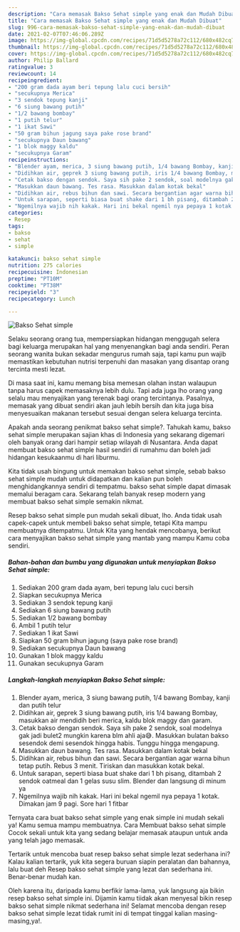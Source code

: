 ```yaml
---
description: "Cara memasak Bakso Sehat simple yang enak dan Mudah Dibuat"
title: "Cara memasak Bakso Sehat simple yang enak dan Mudah Dibuat"
slug: 996-cara-memasak-bakso-sehat-simple-yang-enak-dan-mudah-dibuat
date: 2021-02-07T07:46:06.289Z
image: https://img-global.cpcdn.com/recipes/71d5d5278a72c112/680x482cq70/bakso-sehat-simple-foto-resep-utama.jpg
thumbnail: https://img-global.cpcdn.com/recipes/71d5d5278a72c112/680x482cq70/bakso-sehat-simple-foto-resep-utama.jpg
cover: https://img-global.cpcdn.com/recipes/71d5d5278a72c112/680x482cq70/bakso-sehat-simple-foto-resep-utama.jpg
author: Philip Ballard
ratingvalue: 3
reviewcount: 14
recipeingredient:
- "200 gram dada ayam beri tepung lalu cuci bersih"
- "secukupnya Merica"
- "3 sendok tepung kanji"
- "6 siung bawang putih"
- "1/2 bawang bombay"
- "1 putih telur"
- "1 ikat Sawi"
- "50 gram bihun jagung saya pake rose brand"
- "secukupnya Daun bawang"
- "1 blok maggy kaldu"
- "secukupnya Garam"
recipeinstructions:
- "Blender ayam, merica, 3 siung bawang putih, 1/4 bawang Bombay, kanji dan putih telur"
- "Didihkan air, geprek 3 siung bawang putih, iris 1/4 bawang Bombay, masukkan air mendidih beri merica, kaldu blok maggy dan garam."
- "Cetak bakso dengan sendok. Saya sih pake 2 sendok, soal modelnya gak jadi bulet2 mungkin karena blm ahli aja😅. Masukkan bulatan bakso sesendok demi sesendok hingga habis. Tunggu hingga mengapung."
- "Masukkan daun bawang. Tes rasa. Masukkan dalam kotak bekal"
- "Didihkan air, rebus bihun dan sawi. Secara bergantian agar warna bihun tetap putih. Rebus 3 menit. Tiriskan dan masukkan kotak bekal."
- "Untuk sarapan, seperti biasa buat shake dari 1 bh pisang, ditambah 2 sendok oatmeal dan 1 gelas susu slim. Blender dan langsung di minum ya"
- "Ngemilnya wajib nih kakak. Hari ini bekal ngemil nya pepaya 1 kotak. Dimakan jam 9 pagi. Sore hari 1 fitbar"
categories:
- Resep
tags:
- bakso
- sehat
- simple

katakunci: bakso sehat simple 
nutrition: 275 calories
recipecuisine: Indonesian
preptime: "PT10M"
cooktime: "PT38M"
recipeyield: "3"
recipecategory: Lunch

---
```



![Bakso Sehat simple](https://img-global.cpcdn.com/recipes/71d5d5278a72c112/680x482cq70/bakso-sehat-simple-foto-resep-utama.jpg)

Selaku seorang orang tua, mempersiapkan hidangan menggugah selera bagi keluarga merupakan hal yang menyenangkan bagi anda sendiri. Peran seorang  wanita bukan sekadar mengurus rumah saja, tapi kamu pun wajib memastikan kebutuhan nutrisi terpenuhi dan masakan yang disantap orang tercinta mesti lezat.

Di masa  saat ini, kamu memang bisa memesan olahan instan walaupun tanpa harus capek memasaknya lebih dulu. Tapi ada juga lho orang yang selalu mau menyajikan yang terenak bagi orang tercintanya. Pasalnya, memasak yang dibuat sendiri akan jauh lebih bersih dan kita juga bisa menyesuaikan makanan tersebut sesuai dengan selera keluarga tercinta. 



Apakah anda seorang penikmat bakso sehat simple?. Tahukah kamu, bakso sehat simple merupakan sajian khas di Indonesia yang sekarang digemari oleh banyak orang dari hampir setiap wilayah di Nusantara. Anda dapat membuat bakso sehat simple hasil sendiri di rumahmu dan boleh jadi hidangan kesukaanmu di hari liburmu.

Kita tidak usah bingung untuk memakan bakso sehat simple, sebab bakso sehat simple mudah untuk didapatkan dan kalian pun boleh menghidangkannya sendiri di tempatmu. bakso sehat simple dapat dimasak memalui beragam cara. Sekarang telah banyak resep modern yang membuat bakso sehat simple semakin nikmat.

Resep bakso sehat simple pun mudah sekali dibuat, lho. Anda tidak usah capek-capek untuk membeli bakso sehat simple, tetapi Kita mampu membuatnya ditempatmu. Untuk Kita yang hendak mencobanya, berikut cara menyajikan bakso sehat simple yang mantab yang mampu Kamu coba sendiri.

<!--inarticleads1-->

##### Bahan-bahan dan bumbu yang digunakan untuk menyiapkan Bakso Sehat simple:

1. Sediakan 200 gram dada ayam, beri tepung lalu cuci bersih
1. Siapkan secukupnya Merica
1. Sediakan 3 sendok tepung kanji
1. Sediakan 6 siung bawang putih
1. Sediakan 1/2 bawang bombay
1. Ambil 1 putih telur
1. Sediakan 1 ikat Sawi
1. Siapkan 50 gram bihun jagung (saya pake rose brand)
1. Sediakan secukupnya Daun bawang
1. Gunakan 1 blok maggy kaldu
1. Gunakan secukupnya Garam




<!--inarticleads2-->

##### Langkah-langkah menyiapkan Bakso Sehat simple:

1. Blender ayam, merica, 3 siung bawang putih, 1/4 bawang Bombay, kanji dan putih telur
1. Didihkan air, geprek 3 siung bawang putih, iris 1/4 bawang Bombay, masukkan air mendidih beri merica, kaldu blok maggy dan garam.
1. Cetak bakso dengan sendok. Saya sih pake 2 sendok, soal modelnya gak jadi bulet2 mungkin karena blm ahli aja😅. Masukkan bulatan bakso sesendok demi sesendok hingga habis. Tunggu hingga mengapung.
1. Masukkan daun bawang. Tes rasa. Masukkan dalam kotak bekal
1. Didihkan air, rebus bihun dan sawi. Secara bergantian agar warna bihun tetap putih. Rebus 3 menit. Tiriskan dan masukkan kotak bekal.
1. Untuk sarapan, seperti biasa buat shake dari 1 bh pisang, ditambah 2 sendok oatmeal dan 1 gelas susu slim. Blender dan langsung di minum ya
1. Ngemilnya wajib nih kakak. Hari ini bekal ngemil nya pepaya 1 kotak. Dimakan jam 9 pagi. Sore hari 1 fitbar




Ternyata cara buat bakso sehat simple yang enak simple ini mudah sekali ya! Kamu semua mampu membuatnya. Cara Membuat bakso sehat simple Cocok sekali untuk kita yang sedang belajar memasak ataupun untuk anda yang telah jago memasak.

Tertarik untuk mencoba buat resep bakso sehat simple lezat sederhana ini? Kalau kalian tertarik, yuk kita segera buruan siapin peralatan dan bahannya, lalu buat deh Resep bakso sehat simple yang lezat dan sederhana ini. Benar-benar mudah kan. 

Oleh karena itu, daripada kamu berfikir lama-lama, yuk langsung aja bikin resep bakso sehat simple ini. Dijamin kamu tiidak akan menyesal bikin resep bakso sehat simple nikmat sederhana ini! Selamat mencoba dengan resep bakso sehat simple lezat tidak rumit ini di tempat tinggal kalian masing-masing,ya!.

